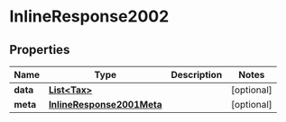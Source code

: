 
# InlineResponse2002

## Properties
Name | Type | Description | Notes
------------ | ------------- | ------------- | -------------
**data** | [**List&lt;Tax&gt;**](Tax.md) |  |  [optional]
**meta** | [**InlineResponse2001Meta**](InlineResponse2001Meta.md) |  |  [optional]



